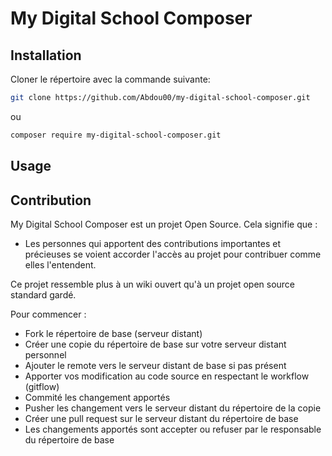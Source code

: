 # My Digital School Composer

## Installation
Cloner le répertoire avec la commande suivante:
```bash
git clone https://github.com/Abdou00/my-digital-school-composer.git
```
ou 
```bash
composer require my-digital-school-composer.git
```

## Usage

## Contribution
My Digital School Composer est un projet Open Source. Cela signifie que :
- Les personnes qui apportent des contributions importantes et précieuses se voient accorder l'accès au projet pour contribuer comme elles l'entendent.

Ce projet ressemble plus à un wiki ouvert qu'à un projet open source standard gardé.

Pour commencer :

- Fork le répertoire de base (serveur distant)
- Créer une copie du répertoire de base sur votre serveur distant personnel
- Ajouter le remote vers le serveur distant de base si pas présent
- Apporter vos modification au code source en respectant le workflow (gitflow)
- Commité les changement apportés
- Pusher les changement vers le serveur distant du répertoire de la copie
- Créer une pull request sur le serveur distant du répertoire de base
- Les changements apportés sont accepter ou refuser par le responsable du répertoire de base